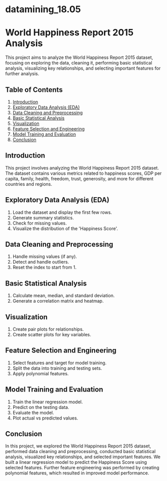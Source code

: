 # datamining_18.05

# World Happiness Report 2015 Analysis

This project aims to analyze the World Happiness Report 2015 dataset, focusing on exploring the data, cleaning it, performing basic statistical analysis, visualizing key relationships, and selecting important features for further analysis.

## Table of Contents
1. [Introduction](#introduction)
2. [Exploratory Data Analysis (EDA)](#exploratory-data-analysis-eda)
3. [Data Cleaning and Preprocessing](#data-cleaning-and-preprocessing)
4. [Basic Statistical Analysis](#basic-statistical-analysis)
5. [Visualization](#visualization)
6. [Feature Selection and Engineering](#feature-selection-and-engineering)
7. [Model Training and Evaluation](#model-training-and-evaluation)
8. [Conclusion](#conclusion)

## Introduction

This project involves analyzing the World Happiness Report 2015 dataset. The dataset contains various metrics related to happiness scores, GDP per capita, family, health, freedom, trust, generosity, and more for different countries and regions.

## Exploratory Data Analysis (EDA)

1. Load the dataset and display the first few rows.
2. Generate summary statistics.
3. Check for missing values.
4. Visualize the distribution of the 'Happiness Score'.


## Data Cleaning and Preprocessing

1. Handle missing values (if any).
2. Detect and handle outliers.
3. Reset the index to start from 1.

## Basic Statistical Analysis

1. Calculate mean, median, and standard deviation.
2. Generate a correlation matrix and heatmap.


## Visualization

1. Create pair plots for relationships.
2. Create scatter plots for key variables.


## Feature Selection and Engineering

1. Select features and target for model training.
2. Split the data into training and testing sets.
3. Apply polynomial features.


## Model Training and Evaluation

1. Train the linear regression model.
2. Predict on the testing data.
3. Evaluate the model.
4. Plot actual vs predicted values.

## Conclusion

In this project, we explored the World Happiness Report 2015 dataset, performed data cleaning and preprocessing, conducted basic statistical analysis, visualized key relationships, and selected important features. We built a linear regression model to predict the Happiness Score using selected features. Further feature engineering was performed by creating polynomial features, which resulted in improved model performance. 

